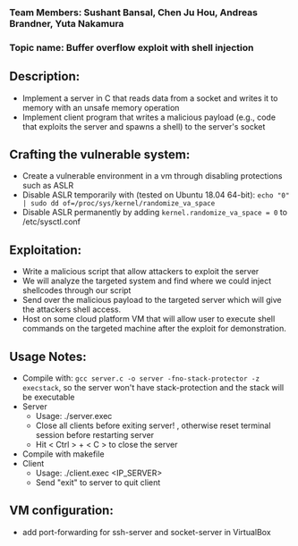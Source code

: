 ### Team Members: Sushant Bansal, Chen Ju Hou, Andreas Brandner, Yuta Nakamura
### Topic name: Buffer overflow exploit with shell injection

## Description:
- Implement a server in C that reads data from a socket and writes it to memory with an unsafe memory operation
- Implement client program that writes a malicious payload (e.g., code that exploits the server and spawns a shell) to the server's socket

## Crafting the vulnerable system:
- Create a vulnerable environment in a vm through disabling protections such as ASLR
- Disable ASLR temporarily with (tested on Ubuntu 18.04 64-bit): `echo "0" | sudo dd of=/proc/sys/kernel/randomize_va_space`
- Disable ASLR permanently by adding `kernel.randomize_va_space = 0` to /etc/sysctl.conf


## Exploitation:
- Write a malicious script that allow attackers to exploit the server
- We will analyze the targeted system and find where we could inject shellcodes through our script
- Send over the malicious payload to the targeted server which will give the attackers shell access.
- Host on some cloud platform VM that will allow user to execute shell commands on the targeted machine after the exploit for demonstration.


## Usage Notes:
- Compile with: `gcc server.c -o server -fno-stack-protector -z execstack`, so the server won't have stack-protection and the stack will be executable
- Server
	- Usage: ./server.exec	
	- Close all clients before exiting server! , otherwise reset terminal session before restarting server
	- Hit < Ctrl > + < C > to close the server
- Compile with makefile
- Client
	- Usage: ./client.exec <IP_SERVER>
	- Send "exit" to server to quit client
	
## VM configuration:
- add port-forwarding for ssh-server and socket-server in VirtualBox
